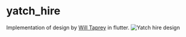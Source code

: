 # yatch_hire

Implementation of design by [Will Taprey](https://dribbble.com/WillTarpey) in flutter.
![Yatch hire design](https://cdn.dribbble.com/users/946300/screenshots/6852940/yacht_dribbble_2x.jpg "Yatch hire design")

